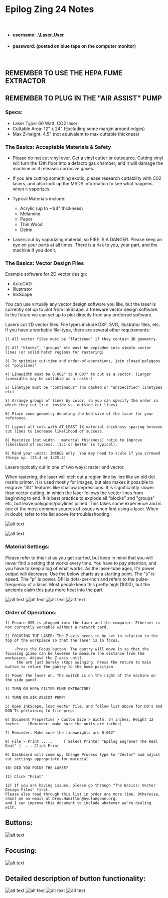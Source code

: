 # Epilog Zing 24 Notes

&nbsp;
&nbsp;

* #### username:     .\Laser_User
* #### password:     (posted on blue tape on the computer monitor)

&nbsp;
&nbsp;

## REMEMBER TO USE THE HEPA FUME EXTRACTOR
## REMEMBER TO PLUG IN THE "AIR ASSIST" PUMP

### Specs:

  - Laser Type: 60 Watt, CO2 laser
  - Cuttable Area: 12" x 24" (Excluding some margin around edges)
  - Max Z-height: 4.5"  (not equivalent to max cuttable thickness)
  
### The Basics: Acceptable Materials & Safety

  - Please do not cut vinyl ever. Get a vinyl cutter or outsource. Cutting vinyl will turn the 13th floor into a defacto gas chamber, and it will damage the machine as it releases corrosive gases.
  
  - If you are cutting something exotic, please research cuttability with C02 lasers, and also look up the MSDS information to see what happens when it vaporizes.

  - Typical Materials include: 

      - Acrylic (up to ~1/4" thickness)
      - Melamine
      - Paper
      - Thin Wood
      - Delrin

  - Lasers cut by vaporizing material, so FIRE IS A DANGER. Please keep an eye on your parts at all times. There is a risk to you, your part, and the machine if you don't.

### The Basics: Vector Design Files

Example software for 2D vector design:

  - AutoCAD
  - Illustrator
  - InkScape

You can use virtually any vector design software you like, but the laser is currently set up to plot from InkScape, a freeware vector design software. In the future we can set up to plot directly from any preferred software. 
  
Lasers cut 2D vector files. File types include DXF, SVG, Illustrator files, etc. If you have a workable file-type, there are several other requirements:

    1) All vector files must be "flattened" if they contain 3D geometry. 
    
    2) All "blocks", "groups" etc must be exploded into simple vector lines (or solid hatch regions for rastering)
    
    3) To optimize cut-time and order-of-operations, join closed polygons or "polylines"
    
    4) Linewidth must be 0.002" to 0.007" to cut as a vector. (Larger linewidths may be cuttable as a raster)
    
    5) Linetype must be "continuous" (no dashed or "unspecified" linetypes etc)
    
    5) Arrange groups of lines by color, so you can specify the order in which they cut (i.e. inside vs. outside cut lines)
    
    6) Place some geometry denoting the bed-size of the laser for your reference.
    
    7) Layout all cuts with AT LEAST 1X material-thickness spacing between cut lines to increase likelihood of success.
    
    8) Maximize [cut width : material thickness] ratio to improve likelihood of success. (1:1 or better is typical).
    
    9) Mind your units: INCHES only. You may need to scale if you screwed things up. (25.4 or 1/25.4)
    

Lasers typically cut in one of two ways: raster and vector.

When rastering, the laser will etch out a region line by line like an old dot matrix printer. It is used mostly for images, but also makes it possible to engrave "3D" features like shallow depressions. It is significantly slower than vector cutting, in which the laser follows the vector lines from beginning to end. It is best practice to explode all "blocks" and "groups" etc, but leave polygons/polylines joined. This takes some experience and is one of the most common sources of issues when first using a laser. When in doubt, refer to the list above for troubleshooting.

![alt text](https://github.com/drewhamiltonasdf/machine-shop-2020/blob/main/images/readme-images/title-cutting-raster-vector1-540x338.jpg?raw=true) 

![alt text](https://github.com/drewhamiltonasdf/machine-shop-2020/blob/main/images/readme-images/rastervector.JPG?raw=true) 

### Material Settings:

Please refer to this list as you get started, but keep in mind that you will never find a setting that works every time. You have to pay attention, and you have to keep a log of what works. As the laser-tube ages, it's power output will decrease. Use the below charts as a starting point. The "s" is speed. The "p" is power. DPI is dots-per-inch and refers to the pulse-frequency of a laser. Most people keep this pretty high (1000), but the ancients claim this puts more heat into the part.

![alt text](https://github.com/drewhamiltonasdf/machine-shop-2020/blob/main/_equipment-docs/_epilog-zing-24/_manuals-info-etc/bad_materials.JPG?raw=true) 
![alt text](https://github.com/drewhamiltonasdf/machine-shop-2020/blob/main/images/readme-images/epilog-material-settings01.JPG?raw=true) 
![alt text](https://github.com/drewhamiltonasdf/machine-shop-2020/blob/main/images/readme-images/epilog-material-settings02.JPG?raw=true) 
![alt text](https://github.com/drewhamiltonasdf/machine-shop-2020/blob/main/images/readme-images/epilog-material-settings03.JPG?raw=true)


### Order of Operations:

    1) Ensure USB is plugged into the laser and the computer. Ethernet is not currently workable without a network card.

    2) FOCUSING THE LASER: The Z-axis needs to be set in relation to the top of the workpiece so that the laser is in focus. 
    
        -Press the Focus button. The gantry will move in so that the focusing gizmo can be lowered to measure the distance from the workpiece. Adjust the Z-axis until 
         the arm just barely stops swinging. Press the return to main button to return the gantry to the home position. 

    2) Power the laser on. The switch is on the right of the machine on the side panel.

    3) TURN ON HEPA FILTER FUME EXTRACTOR!

    4) TURN ON AIR ASSIST PUMP!
    
    5) Open InkScape, load vector file, and follow list above for DO's and DON'Ts pertaining to file-prep.

    6) Document Properties > Custom Size > Width: 24 inches, Height 12 inches    (Reminder: make sure the units are inches)

    7) Reminder: Make sure the lineweights are 0.002"

    8) File > Print .....     [ Select Printer "Epilog Engraver The Real Deal" ]  ... Click Print

    9) Dashboard will come up. Change Process type to "Vector" and adjust cut settings appropriate for material

    10) DID YOU FOCUS THE LASER?
    
    11) Click "Print"
    
    12) If you are having issues, please go through "The Basics: Vector Design Files" first.
    Please also read through this list in order one more time. Otherwise, shoot me an email at Drew.Hamilton@nyulangone.org, 
    and I can improve this document to include whatever we're dealing with.
    
## Buttons:
![alt text](https://github.com/drewhamiltonasdf/machine-shop-2020/blob/main/images/readme-images/laser-buttons.JPG?raw=true)  

## Focusing:
![alt text](https://github.com/drewhamiltonasdf/machine-shop-2020/blob/main/images/readme-images/manual-focus.JPG?raw=true)  

## Detailed description of button functionality:
![alt text](https://github.com/drewhamiltonasdf/machine-shop-2020/blob/main/images/readme-images/buttons01.JPG?raw=true) 
![alt text](https://github.com/drewhamiltonasdf/machine-shop-2020/blob/main/images/readme-images/buttons02.JPG?raw=true) 
![alt text](https://github.com/drewhamiltonasdf/machine-shop-2020/blob/main/images/readme-images/buttons03.JPG?raw=true) 
![alt text](https://github.com/drewhamiltonasdf/machine-shop-2020/blob/main/images/readme-images/buttons04.JPG?raw=true)  
